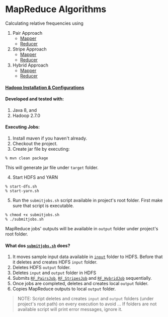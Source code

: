 # MapReduce Algorithms
Calculating relative frequencies using

1. Pair Approach
    * [Mapper](./src/main/java/cs522/lab/pair/RF_PairsMapper.java)
    * [Reducer](./src/main/java/cs522/lab/pair/RF_PairsReducer.java)
2. Stripe Approach
    * [Mapper](./src/main/java/cs522/lab/stripe/StripesMapper.java)
    * [Reducer](./src/main/java/cs522/lab/stripe/RF_StripesReducer.java)
3. Hybrid Approach
    * [Mapper](./src/main/java/cs522/lab/hybrid/RF_HybridMapper.java)
    * [Reducer](./src/main/java/cs522/lab/hybrid/RF_HybridReducer.java)

#### [Hadoop Installation & Configurations](./docs/hadoop-installation.md)

#### Developed and tested with:
1. Java 8, and
2. Hadoop 2.7.0

#### Executing Jobs:
1. Install maven if you haven't already.
2. Checkout the project.
3. Create jar file by executing:
```
% mvn clean package
```
This will generate jar file under ```target``` folder.

4. Start HDFS and YARN
```
% start-dfs.sh
% start-yarn.sh
```
5. Run the ```submitjobs.sh``` script available in project's root folder. First make sure that script is executable.
```
% chmod +x submitjobs.sh
% ./submitjobs.sh
```
MapReduce jobs' outputs will be available in ```output``` folder under project's root folder.

#### What dos [```submitjobs.sh```](submitjobs.sh) does?
1. It moves sample input data available in [```input```](./input/) folder to HDFS. Before that it deletes and creates HDFS ```input``` folder.
2. Deletes HDFS ```output``` folder.
3. Deletes ```input``` and ```output``` folder in HDFS
4. Submits [```RF_PairsJob```](./src/main/java/cs522/lab/pair/RF_PairsJob.java), [```RF_StripesJob```](mapreduce-algo/src/main/java/cs522/lab/stripe/RF_StripesJob.java) and [```RF_HybridJob```](mapreduce-algo/src/main/java/cs522/lab/hybrid/RF_HybridJob.java) sequentially.
5. Once jobs are completed, deletes and creates local ```output``` folder.
6. Copies MapReduce outputs to local ```output``` folder.

>NOTE: Script deletes and creates ```input``` and ```output``` folders (under project's root path) on every execution to avoid ... If folders are not available script will print error messages, ignore it.
